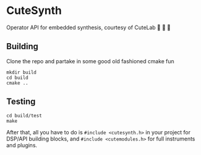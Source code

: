 # CuteSynth

Operator API for embedded synthesis, courtesy of CuteLab 🧀 🍷 🥖

## Building

Clone the repo and partake in some good old fashioned cmake fun

```
mkdir build
cd build
cmake ..
```

## Testing

```
cd build/test
make
```

After that, all you have to do is `#include <cutesynth.h>` in your project for DSP/API building blocks, and `#include <cutemodules.h>` for full instruments and plugins.
